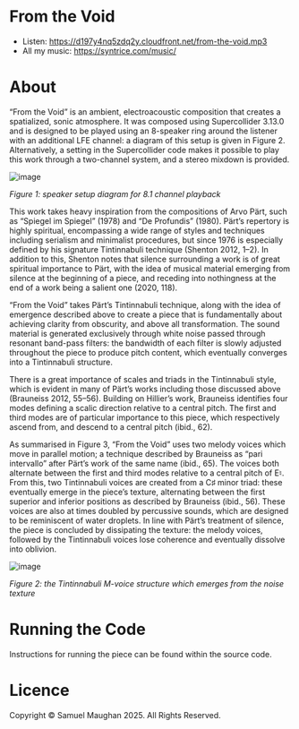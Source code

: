 # From the Void
- Listen: https://d197y4nq5zdq2y.cloudfront.net/from-the-void.mp3
- All my music: https://syntrice.com/music/

# About

“From the Void” is an ambient, electroacoustic composition that creates a spatialized, 
sonic atmosphere. It was composed using Supercollider 3.13.0 and is designed to be 
played using an 8-speaker ring around the listener with an additional LFE channel: a 
diagram of this setup is given in Figure 2. Alternatively, a setting in the Supercollider 
code makes it possible to play this work through a two-channel system, and a stereo 
mixdown is provided.

![image](https://github.com/user-attachments/assets/ccd55744-9bb7-4a9e-a6a7-f4e86ea8a5dc)

_Figure 1: speaker setup diagram for 8.1 channel playback_

This work takes heavy inspiration from the compositions of Arvo Pärt, such as 
“Spiegel im Spiegel” (1978) and “De Profundis” (1980). Pärt’s repertory is highly 
spiritual, encompassing a wide range of styles and techniques including serialism and 
minimalist procedures, but since 1976 is especially defined by his signature 
Tintinnabuli technique (Shenton 2012, 1–2). In addition to this, Shenton notes that 
silence surrounding a work is of great spiritual importance to Pärt, with the idea of 
musical material emerging from silence at the beginning of a piece, and receding into 
nothingness at the end of a work being a salient one (2020, 118).

“From the Void” takes Pärt’s Tintinnabuli technique, along with the idea of 
emergence described above to create a piece that is fundamentally about achieving 
clarity from obscurity, and above all transformation. The sound material is generated 
exclusively through white noise passed through resonant band-pass filters: the 
bandwidth of each filter is slowly adjusted throughout the piece to produce pitch 
content, which eventually converges into a Tintinnabuli structure.

There is a great importance of scales and triads in the Tintinnabuli style, which 
is evident in many of Pärt’s works including those discussed above (Brauneiss 2012, 
55–56). Building on Hillier’s work, Brauneiss identifies four modes defining a scalic 
direction relative to a central pitch. The first and third modes are of particular 
importance to this piece, which respectively ascend from, and descend to a central 
pitch (ibid., 62).

As summarised in Figure 3, “From the Void” uses two melody voices which 
move in parallel motion; a technique described by Brauneiss as “pari intervallo” after 
Pärt’s work of the same name (ibid., 65). The voices both alternate between the first 
and third modes relative to a central pitch of E♮. From this, two Tintinnabuli voices 
are created from a C♯ minor triad: these eventually emerge in the piece’s texture, 
alternating between the first superior and inferior positions as described by 
Brauneiss (ibid., 56). These voices are also at times doubled by percussive sounds, 
which are designed to be reminiscent of water droplets. In line with Pärt’s treatment 
of silence, the piece is concluded by dissipating the texture: the melody voices, 
followed by the Tintinnabuli voices lose coherence and eventually dissolve into 
oblivion.

![image](https://github.com/user-attachments/assets/8f524015-7c51-4275-bd45-76f7131f3dfb)

_Figure 2: the Tintinnabuli M-voice structure which emerges from the noise texture_

# Running the Code
Instructions for running the piece can be found within the source code.

# Licence

Copyright © Samuel Maughan 2025. All Rights Reserved.
